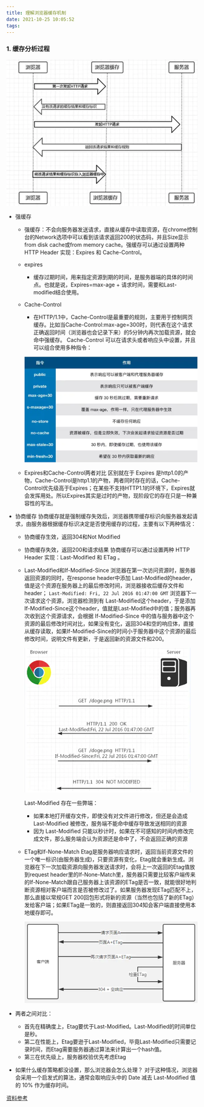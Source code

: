 ```yaml
---
title: 理解浏览器缓存机制
date: 2021-10-25 10:05:52
tags:
---
```


### 1. 缓存分析过程

![缓存分析过程](./理解浏览器缓存机制/3174701-de3d6e025582103a.png)

* 强缓存
  * 强缓存：不会向服务器发送请求，直接从缓存中读取资源，在chrome控制台的Network选项中可以看到该请求返回200的状态码，并且Size显示from disk cache或from memory cache。强缓存可以通过设置两种 HTTP Header 实现：Expires 和 Cache-Control。
  * expires
    * 缓存过期时间，用来指定资源到期的时间，是服务器端的具体的时间点。也就是说，Expires=max-age + 请求时间，需要和Last-modified结合使用。
  * Cache-Control
    * 在HTTP/1.1中，Cache-Control是最重要的规则，主要用于控制网页缓存。比如当Cache-Control:max-age=300时，则代表在这个请求正确返回时间（浏览器也会记录下来）的5分钟内再次加载资源，就会命中强缓存。
    Cache-Control 可以在请求头或者响应头中设置，并且可以组合使用多种指令：

    ![Cache-Control指令表](./理解浏览器缓存机制/3174701-8ff981603cdfded0.png)

  * Expires和Cache-Control两者对比
    区别就在于 Expires 是http1.0的产物，Cache-Control是http1.1的产物，两者同时存在的话，Cache-Control优先级高于Expires；在某些不支持HTTP1.1的环境下，Expires就会发挥用处。所以Expires其实是过时的产物，现阶段它的存在只是一种兼容性的写法。
* 协商缓存
    协商缓存就是强制缓存失效后，浏览器携带缓存标识向服务器发起请求，由服务器根据缓存标识决定是否使用缓存的过程，主要有以下两种情况：
  * 协商缓存生效，返回304和Not Modified
  * 协商缓存失效，返回200和请求结果
    协商缓存可以通过设置两种 HTTP Header 实现：Last-Modified 和 ETag 。

  * Last-Modified和If-Modified-Since
    浏览器在第一次访问资源时，服务器返回资源的同时，在response header中添加 Last-Modified的header，值是这个资源在服务器上的最后修改时间，浏览器接收后缓存文件和header；
    ```Last-Modified: Fri, 22 Jul 2016 01:47:00 GMT```
    浏览器下一次请求这个资源，浏览器检测到有 Last-Modified这个header，于是添加If-Modified-Since这个header，值就是Last-Modified中的值；服务器再次收到这个资源请求，会根据 If-Modified-Since 中的值与服务器中这个资源的最后修改时间对比，如果没有变化，返回304和空的响应体，直接从缓存读取，如果If-Modified-Since的时间小于服务器中这个资源的最后修改时间，说明文件有更新，于是返回新的资源文件和200。

    ![Last-Modified](./理解浏览器缓存机制/3174701-bb7148a4431ccda1.png)

    Last-Modified 存在一些弊端：
    * 如果本地打开缓存文件，即使没有对文件进行修改，但还是会造成 Last-Modified 被修改，服务端不能命中缓存导致发送相同的资源
    * 因为 Last-Modified 只能以秒计时，如果在不可感知的时间内修改完成文件，那么服务端会认为资源还是命中了，不会返回正确的资源
  * ETag和If-None-Match
    Etag是服务器响应请求时，返回当前资源文件的一个唯一标识(由服务器生成)，只要资源有变化，Etag就会重新生成。浏览器在下一次加载资源向服务器发送请求时，会将上一次返回的Etag值放到request header里的If-None-Match里，服务器只需要比较客户端传来的If-None-Match跟自己服务器上该资源的ETag是否一致，就能很好地判断资源相对客户端而言是否被修改过了。如果服务器发现ETag匹配不上，那么直接以常规GET 200回包形式将新的资源（当然也包括了新的ETag）发给客户端；如果ETag是一致的，则直接返回304知会客户端直接使用本地缓存即可。

    ![ETag](./理解浏览器缓存机制/3174701-2fd8f5306b4e6767.png)

* 两者之间对比：
    * 首先在精确度上，Etag要优于Last-Modified。Last-Modified的时间单位是秒。
    * 第二在性能上，Etag要逊于Last-Modified，毕竟Last-Modified只需要记录时间，而Etag需要服务器通过算法来计算出一个hash值。
    * 第三在优先级上，服务器校验优先考虑Etag
* 如果什么缓存策略都没设置，那么浏览器会怎么处理？
    对于这种情况，浏览器会采用一个启发式的算法，通常会取响应头中的 Date 减去 Last-Modified 值的 10% 作为缓存时间。


[资料参考](https://www.jianshu.com/p/54cc04190252)